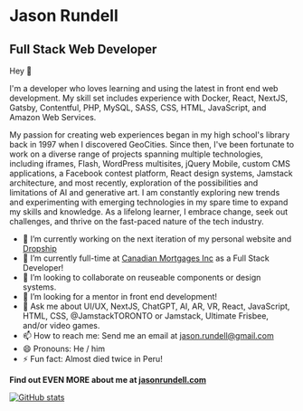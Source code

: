 # Jason Rundell

## Full Stack Web Developer

Hey 👋 

I'm a developer who loves learning and using the latest in front end web development. My skill set includes experience with Docker, React, NextJS, Gatsby, Contentful, PHP, MySQL, SASS, CSS, HTML, JavaScript, and Amazon Web Services.

My passion for creating web experiences began in my high school's library back in 1997 when I discovered GeoCities. Since then, I've been fortunate to work on a diverse range of projects spanning multiple technologies, including iframes, Flash, WordPress multisites, jQuery Mobile, custom CMS applications, a Facebook contest platform, React design systems, Jamstack architecture, and most recently, exploration of the possibilities and limitations of AI and generative art. I am constantly exploring new trends and experimenting with emerging technologies in my spare time to expand my skills and knowledge. As a lifelong learner, I embrace change, seek out challenges, and thrive on the fast-paced nature of the tech industry.

- 🔭 I’m currently working on the next iteration of my personal website and [Dropship](https://github.com/jasonrundell/dropship)
- 🌱 I’m currently full-time at [Canadian Mortgages Inc](https://canadianmortgagesinc.ca/) as a Full Stack Developer!
- 👯 I’m looking to collaborate on reuseable components or design systems.
- 🤔 I’m looking for a mentor in front end development!
- 💬 Ask me about UI/UX, NextJS, ChatGPT, AI, AR, VR, React, JavaScript, HTML, CSS, @JamstackTORONTO or Jamstack, Ultimate Frisbee, and/or video games.
- 📫 How to reach me: Send me an email at jason.rundell@gmail.com
- 😄 Pronouns: He / him
- ⚡ Fun fact: Almost died twice in Peru!

**Find out EVEN MORE about me at [jasonrundell.com](https://jasonrundell.com/)**

[![GitHub stats](https://github-readme-stats.vercel.app/api?username=jasonrundell)](https://github.com/jasonrundell/github-readme-stats)
